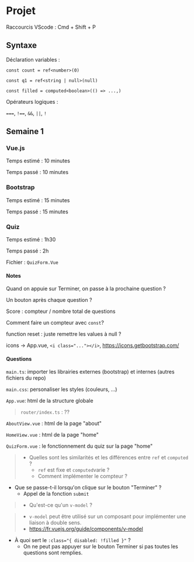 # Projet

Raccourcis VScode : Cmd + Shift + P

## Syntaxe

Déclaration variables :

`const count = ref<number>(0)`

`const q1 = ref<string | null>(null)`

`const filled = computed<boolean>(() => ...,)`

Opérateurs logiques :

`===`, `!==`, `&&`, `||`, `!`

## Semaine 1

### Vue.js

Temps estimé : 10 minutes

Temps passé : 10 minutes

### Bootstrap

Temps estimé : 15 minutes

Temps passé : 15 minutes

### Quiz

Temps estimé : 1h30

Temps passé : 2h

Fichier : `QuizForm.Vue`

#### Notes

Quand on appuie sur Terminer, on passe à la prochaine question ?

Un bouton après chaque question ?

Score : compteur / nombre total de questions

Comment faire un compteur avec `const`?

function reset : juste remettre les values à null ?

icons -> App.vue, `<i class="..."></i>`, https://icons.getbootstrap.com/

#### Questions

`main.ts`: importer les librairies externes (bootstrap) et internes (autres fichiers du repo)

`main.css`: personaliser les styles (couleurs, ...)

`App.vue`: html de la structure globale

> `router/index.ts` : ??

`AboutView.vue` : html de la page "about"

`HomeView.vue` : html de la page "home"

`QuizForm.vue` : le fonctionnement du quiz sur la page "home"

> - Quelles sont les similarités et les différences entre `ref` et `computed` ?
>   - `ref` est fixe et `computed`varie ?
>   - Comment implémenter le compteur ?

- Que se passe-t-il lorsqu'on clique sur le bouton "Terminer" ?
  - Appel de la fonction `submit`

> - Qu'est-ce qu'un `v-model` ?

>  - `v-model` peut être utilisé sur un composant pour implémenter une liaison à double sens.
>  - https://fr.vuejs.org/guide/components/v-model

- À quoi sert le `:class="{ disabled: !filled }"` ?
  - On ne peut pas appuyer sur le bouton Terminer si pas toutes les questions sont remplies.
